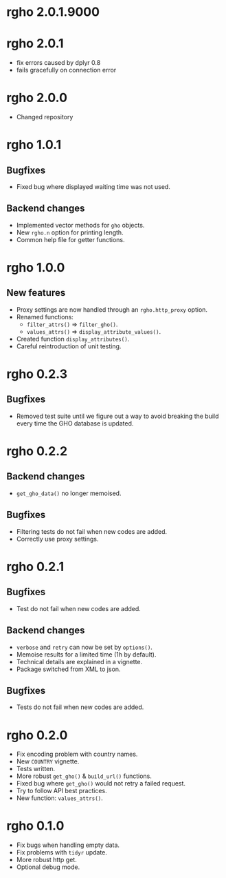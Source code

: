 # rgho 2.0.1.9000


# rgho 2.0.1
  * fix errors caused by dplyr 0.8
  * fails gracefully on connection error 

# rgho 2.0.0

  * Changed repository

# rgho 1.0.1

## Bugfixes

  * Fixed bug where displayed waiting time was not used.

## Backend changes

  * Implemented vector methods for `gho` objects.
  * New `rgho.n` option for printing length.
  * Common help file for getter functions.

# rgho 1.0.0

## New features

  * Proxy settings are now handled through an `rgho.http_proxy` option.
  * Renamed functions:
    * `filter_attrs()` => `filter_gho()`.
    * `values_attrs()` => `display_attribute_values()`.
  * Created function `display_attributes()`.
  * Careful reintroduction of unit testing.

# rgho 0.2.3

## Bugfixes

  * Removed test suite until we figure out a way to avoid breaking the build every time the GHO database is updated.
  
# rgho 0.2.2

## Backend changes

  * `get_gho_data()` no longer memoised.

## Bugfixes

  * Filtering tests do not fail when new codes are added.
  * Correctly use proxy settings.

# rgho 0.2.1

## Bugfixes

  * Test do not fail when new codes are added.

## Backend changes

  * `verbose` and `retry` can now be set by `options()`.
  * Memoise results for a limited time (1h by default).
  * Technical details are explained in a vignette.
  * Package switched from XML to json.
  
## Bugfixes

  * Tests do not fail when new codes are added.

# rgho 0.2.0

  * Fix encoding problem with country names.
  * New `COUNTRY` vignette.
  * Tests written.
  * More robust `get_gho()` & `build_url()` functions.
  * Fixed bug where `get_gho()` would not retry a failed request.
  * Try to follow API best practices.
  * New function: `values_attrs()`.

# rgho 0.1.0

  * Fix bugs when handling empty data.
  * Fix problems with `tidyr` update.
  * More robust http get.
  * Optional debug mode.
